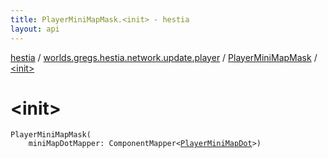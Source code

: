 ```yaml
---
title: PlayerMiniMapMask.<init> - hestia
layout: api
---
```


<div class='api-docs-breadcrumbs'><a href="../../index.html">hestia</a> / <a href="../index.html">worlds.gregs.hestia.network.update.player</a> / <a href="index.html">PlayerMiniMapMask</a> / <a href="./-init-.html">&lt;init&gt;</a></div>

# &lt;init&gt;

<div class="signature"><code><span class="identifier">PlayerMiniMapMask</span><span class="symbol">(</span><br/>&nbsp;&nbsp;&nbsp;&nbsp;<span class="parameterName" id="worlds.gregs.hestia.network.update.player.PlayerMiniMapMask$<init>(com.artemis.ComponentMapper((worlds.gregs.hestia.game.plugins.player.component.update.PlayerMiniMapDot)))/miniMapDotMapper">miniMapDotMapper</span><span class="symbol">:</span>&nbsp;<span class="identifier">ComponentMapper</span><span class="symbol">&lt;</span><a href="../../worlds.gregs.hestia.game.plugins.player.component.update/-player-mini-map-dot/index.html"><span class="identifier">PlayerMiniMapDot</span></a><span class="symbol">&gt;</span><span class="symbol">)</span></code></div>
